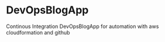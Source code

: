 # DevOpsBlogApp

Continous Integration DevOpsBlogApp for automation with aws cloudformation and github
